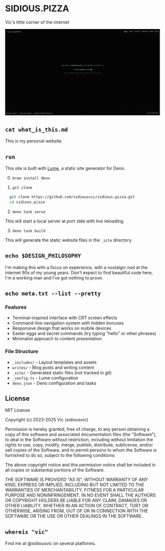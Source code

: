 # SIDIOUS.PIZZA

Vic's little corner of the internet

<a href="sidious.pizza"><img src="_includes/images/home-screen.png"></a>

## `cat what_is_this.md`

This is my personal website.

## `run`

This site is built with [Lume](https://lume.land/), a static site generator for Deno.

0. `brew install deno`

1. `git clone`
 
 ```bash
   git clone https://github.com/sidiousvic/sidious.pizza.git
   cd sidious.pizza
```

2. `deno task serve`

This will start a local server at port `3000` with live reloading.

3. `deno task build`

This will generate the static website files in the `_site` directory.

## `echo $DESIGN_PHILOSOPHY`

I'm making this with a focus on experience, with a nostalgic nod at the internet 90s of my young years. Don't expect to find beautiful code here, I'm a working man and I've got nothing to prove.

## `echo meta.txt --list --pretty`

### Features

- Terminal-inspired interface with CRT screen effects
- Command-line navigation system with hidden bonuses
- Responsive design that works on mobile devices
- Easter eggs and secret commands (try typing "hello" or other phrases)
- Minimalist approach to content presentation

### File Structure

- `_includes/` - Layout templates and assets
- `writes/` - Blog posts and writing content
- `_site/` - Generated static files (not tracked in git)
- `_config.ts` - Lume configuration
- `deno.json` - Deno configuration and tasks

## License

MIT License

Copyright (c) 2023-2025 Vic (sidiousvic)

Permission is hereby granted, free of charge, to any person obtaining a copy
of this software and associated documentation files (the "Software"), to deal
in the Software without restriction, including without limitation the rights
to use, copy, modify, merge, publish, distribute, sublicense, and/or sell
copies of the Software, and to permit persons to whom the Software is
furnished to do so, subject to the following conditions:

The above copyright notice and this permission notice shall be included in all
copies or substantial portions of the Software.

THE SOFTWARE IS PROVIDED "AS IS", WITHOUT WARRANTY OF ANY KIND, EXPRESS OR
IMPLIED, INCLUDING BUT NOT LIMITED TO THE WARRANTIES OF MERCHANTABILITY,
FITNESS FOR A PARTICULAR PURPOSE AND NONINFRINGEMENT. IN NO EVENT SHALL THE
AUTHORS OR COPYRIGHT HOLDERS BE LIABLE FOR ANY CLAIM, DAMAGES OR OTHER
LIABILITY, WHETHER IN AN ACTION OF CONTRACT, TORT OR OTHERWISE, ARISING FROM,
OUT OF OR IN CONNECTION WITH THE SOFTWARE OR THE USE OR OTHER DEALINGS IN THE
SOFTWARE.

## `whereis "vic"`

Find me at @sidiousvic on several platforms.
